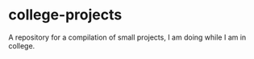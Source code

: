 # college-projects
A repository for a compilation of small projects, I am doing while I am in college.
